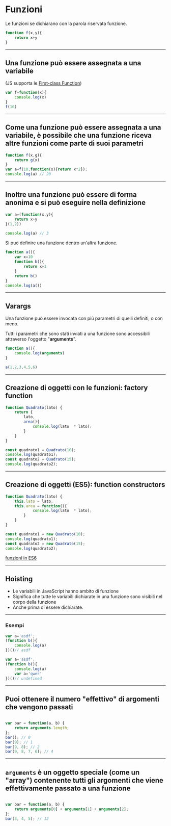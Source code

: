 # Funzioni

Le funzioni se dichiarano con la parola riservata funzione.

```javascript
function f(x,y){
    return x+y
}
```

---

## Una funzione può essere assegnata a una variabile

(JS supporta le [First-class Function](https://wiki.developer.mozilla.org/it/docs/Glossary/First-class_Function))

```javascript
var f=function(x){
    console.log(x)
}
f(10)
```

---

## Come una funzione può essere assegnata a una variabile, è possibile che una funzione riceva altre funzioni come parte di suoi parametri

```javascript
function f(x,g){
    return g(x)
}
var a=f(10,function(x){return x*2});
console.log(a) // 20
```

---

## Inoltre una funzione può essere di forma anonima e si può eseguire nella definizione

```javascript
var a=(function(x,y){
    return x+y
}(1,2))

console.log(a) // 3
```

Si può definire una funzione dentro un'altra funzione.

```javascript
function a(){
    var x=10
    function b(){
        return x+1
    }
    return b()
}
console.log(a())
```

---

## Varargs

Una funzione può essere invocata con più parametri di quelli definiti, o con meno.

Tutti i parametri che sono stati inviati a una funzione sono accessibili attraverso l'oggetto "**arguments**".

```javascript
function a(){
    console.log(arguments)
}

a(1,2,3,4,5,6)
```

---

## Creazione di oggetti con le funzioni: factory function

```javascript
function Quadrato(lato) {
    return {
        lato,
        area(){
            console.log(lato  * lato);
        }
    }
}

const quadrato1 = Quadrato(10);
console.log(quadrato1);
const quadrato2 = Quadrato(15);
console.log(quadrato2);

```

---

## Creazione di oggetti (ES5): function constructors

```javascript
function Quadrato(lato) {
    this.lato = lato;
    this.area = function(){
            console.log(lato  * lato);
        }
    }
}

const quadrato1 = new Quadrato(10);
console.log(quadrato1);
const quadrato2 = new Quadrato(15);
console.log(quadrato2);

```

[funzioni in ES6](./L3_ES6_11_ArrowFunctions.md)


---

## Hoisting

* Le variabili in JavaScript hanno ambito di funzione
* Significa che tutte le variabili dichiarate in una funzione sono visibili nel corpo della funzione
* Anche prima di essere dichiarate.

---

### Esempi

```javascript
var a='asdf';
(function b(){
    console.log(a)
})()// asdf
```

```javascript
var a='asdf';
(function b(){
    console.log(a)
    var a='qwer'
})()// undefined
```

---

## Puoi ottenere il numero "effettivo" di argomenti che vengono passati

```javascript

var bar = function(a, b) {
    return arguments.length;
};
bar(); // 0
bar(9); // 1
bar(9, 8); // 2
bar(9, 8, 7, 6); // 4
```

---

## `arguments` è un oggetto speciale (come un "array") contenente tutti gli argomenti che viene effettivamente passato a una funzione

```javascript

var bar = function(a, b) {
    return arguments[0] + arguments[1] + arguments[2];
};
bar(3, 4, 5); // 12
```
